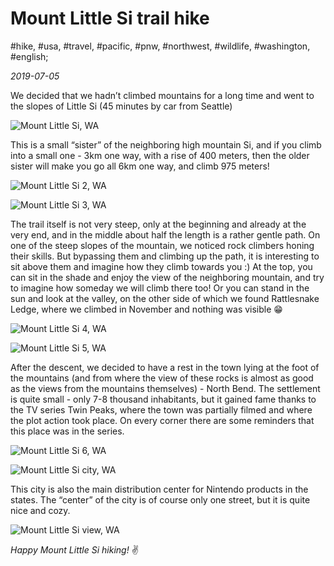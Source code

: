 # Mount Little Si trail hike

#hike, #usa, #travel, #pacific, #pnw, #northwest, #wildlife, #washington, #english;

_2019-07-05_

We decided that we hadn’t climbed mountains for a long time and went to the slopes of Little Si (45 minutes by car from Seattle)

![Mount Little Si, WA](/images/mount-little-si-trail-hike/1.jpg "Mount Little Si, WA")

This is a small “sister” of the neighboring high mountain Si, and if you climb into a small one - 3km one way, with a rise of 400 meters, then the older sister will make you go all 6km one way, and climb 975 meters!

![Mount Little Si 2, WA](/images/mount-little-si-trail-hike/2.jpg "Mount Little Si 2, WA")

![Mount Little Si 3, WA](/images/mount-little-si-trail-hike/3.jpg "Mount Little Si 3, WA")

The trail itself is not very steep, only at the beginning and already at the very end, and in the middle about half the length is a rather gentle path. On one of the steep slopes of the mountain, we noticed rock climbers honing their skills. But bypassing them and climbing up the path, it is interesting to sit above them and imagine how they climb towards you :) At the top, you can sit in the shade and enjoy the view of the neighboring mountain, and try to imagine how someday we will climb there too! Or you can stand in the sun and look at the valley, on the other side of which we found Rattlesnake Ledge, where we climbed in November and nothing was visible 😁

![Mount Little Si 4, WA](/images/mount-little-si-trail-hike/4.jpg "Mount Little Si 4, WA")

![Mount Little Si 5, WA](/images/mount-little-si-trail-hike/5.jpg "Mount Little Si 5, WA")

After the descent, we decided to have a rest in the town lying at the foot of the mountains (and from where the view of these rocks is almost as good as the views from the mountains themselves) - North Bend. The settlement is quite small - only 7-8 thousand inhabitants, but it gained fame thanks to the TV series Twin Peaks, where the town was partially filmed and where the plot action took place. On every corner there are some reminders that this place was in the series.

![Mount Little Si 6, WA](/images/mount-little-si-trail-hike/6.jpg "Mount Little Si 6, WA")

![Mount Little Si city, WA](/images/mount-little-si-trail-hike/7.jpg "Mount Little Si city, WA")

This city is also the main distribution center for Nintendo products in the states. The “center” of the city is of course only one street, but it is quite nice and cozy.

![Mount Little Si view, WA](/images/mount-little-si-trail-hike/8.jpg "Mount Little Si view, WA")

_Happy Mount Little Si hiking!_ :v:
